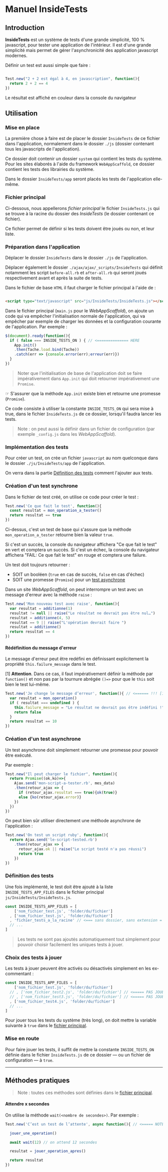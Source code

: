 # Manuel InsideTests

## Introduction

**InsideTests** est un système de tests d'une grande simplicité, 100 % javascript, pour tester une application de l'intérieur. Il est d'une grande simplicité mais permet de gérer l'asynchronicité des application javascript modernes.

Définir un test est aussi simple que faire :

```javascript

Test.new("2 + 2 est égal à 4, en javascription", function(){
  return 2 + 2 == 4
})

```

Le résultat est affiché en couleur dans la console du navigateur

## Utilisation

### Mise en place

La première chose à faire est de placer le dossier `InsideTests` de ce fichier dans l'application, normalement dans le dossier `./js` (dossier contenant tous les javascripts de l'application).

Ce dossier doit contenir un dossier `system` qui contient les tests du système. Pour les sites élaborés à l'aide du framework `WebAppScaffold`, ce dossier contient les tests des librairies du système.

Dans le dossier `InsideTests/app` seront placés les tests de l'application elle-même.

<a name="fichier_principal"></a>

### Fichier principal

Ci-dessous, nous appellerons *fichier principal* le fichier `InsideTests.js` qui se trouve à la racine du dossier des *InsideTests* (le dossier contenant ce fichier).

Ce fichier permet de définir si les tests doivent être joués ou non, et leur liste.

### Préparation dans l'application

Déplacer le dossier `InsideTests` dans le dossier `./js` de l'application.

Déplacer également le dossier `./ajax/ajax/_scripts/InsideTests` qui définit notamment les script `before-all.rb` et `after-all.rb` qui seront joués respectivement avant et après la suite de tests.

Dans le fichier de base `HTML` il faut charger le fichier principal à l'aide de :

```html

<script type="text/javascript" src="js/InsideTests/InsideTests.js"></script>

```

Dans le fichier principal (`main.js` pour le *WebAppScaffold*), on ajoute un code qui va empêcher l'initialisation normale de l'application, qui va empêcher par exemple de charger les données et la configuration courante de l'application. Par exemple :

```javascript
$(document).ready(function(){
  if ( false === INSIDE_TESTS_ON ) { // <============== HERE
    App.init()
    .then(Tache.load.bind(Tache))
    .catch(err => {console.error(err);erreur(err)})
  }
})
```

> Noter que l'initialisation de base de l'application doit se faire impérativement dans `App.init` qui doit retourner impérativement une `Promise`.

☞ S'assurer que la méthode `App.init` existe bien et retourne une promesse (`Promise`).

Ce code consiste à utiliser la constante `INSIDE_TESTS_ON` qui sera mise à true, dans le fichier `InsideTests.js` de ce dossier, lorsqu'il faudra lancer les tests.

> Note : on peut aussi la définir dans un fichier de configuration (par exemple `_config.js` dans les *WebAppScaffold*).

### Implémentation des tests

Pour créer un test, on crée un fichier `javascript` au nom quelconque dans le dossier `./js/InsideTests/app` de l'application.

On verra dans la partie [Définition des tests](#definition_tests) comment l'ajouter aux tests.

### Création d'un test synchrone

Dans le fichier de test créé, on utilise ce code pour créer le test :

```javascript
Test.new('Ce que fait le test', function(){
  const resultat = mon_operation_a_tester()
  return resultat == true
})
```

Ci-dessus, c'est un test de base qui s'assure que la méthode `mon_operation_a_tester` retourne bien la valeur `true`.

Si c'est un succès, la console du navigateur affichera "Ce que fait le test" en vert et comptera un succès. Si c'est un échec, la console du navigateur affichera "FAIL: Ce que fait le test" en rouge et comptera une failure.

Un test doit toujours retourner :

* SOIT un booléen (`true` en cas de succès, `false` en cas d'échec)
* SOIT une promesse (`Promise`) pour un [test asynchrone](#test_asynchrone)

Dans un site *WebAppScaffold*, on peut interrompre un test avec un message d'erreur avec la méthode `raise` :

```javascript
Test.new('Mon nouveau test avec raise', function(){
  var resultat = additionne(1)
  resultat != null || raise("Le résultat ne devrait pas être nul…")
  resultat = additionne(4, 5)
  resultat == 9 || raise("L'opération devrait faire ")
  resultat = additionne()
  return resultat == 4
})
```

#### Rédéfinition du message d'erreur

Le message d'erreur peut être redéfini en définissant explicitement la propriété `this.failure_message` dans le test.

[1] **Attention**. Dans ce cas, il faut impérativement définir la méthode par `function()` et non pas par la tournure abrégée `()=>` pour que le `this` soit bien le test lui-même.

```javascript
Test.new('Je change le message d’erreur', function(){ // <====== !!! [1]
  var resultat = mon_operation()
  if ( resultat === undefined ) {
    this.failure_message = "Le résultat ne devrait pas être indéfini !"
    return false
  }
  return resultat == 10
})
```

<a name="test_asynchrone"></a>

### Création d'un test asynchrone

Un test asynchrone doit simplement retourner une promesse pour pouvoir être exécuté.

Par exemple :

```javascript
Test.new("Il peut charger le fichier", function(){
  return Promise((ok,ko)=>{
    Ajax.send('mon-script-a-tester.rb', mes_data)
    .then(retour_ajax => {
      if (retour_ajax.resultat === true){ok(true)}
      else {ko(retour_ajax.error)}
    })
  })
})
```

On peut bien sûr utiliser directement une méthode asynchrone de l'application :

```javascript
Test.new('On test un script ruby', function(){
  return Ajax.send('le-script-tested.rb')
    .then(retour_ajax => {
      retour_ajax.ok || raise("Le script testé n'a pas réussi")
      return true
    })
})
```

<a name="definition_tests"></a>

### Définition des tests

Une fois implémenté, le test doit être ajouté à la liste `INSIDE_TESTS_APP_FILES` dans le fichier principal `js/InsideTests/InsideTests.js`.

```javascript
const INSIDE_TESTS_APP_FILES = [
    ['nom_fichier_test.js', 'folder/du/fichier']
  , ['nom_fichier_test.js', 'folder/du/fichier']
  , 'fichier_tests_a_la_racine' // <=== sans dossier, sans extension = OK
  // ...
]
```

> Les tests ne sont pas ajoutés automatiquement tout simplement pour pouvoir choisir facilement les uniques tests à jouer.

### Choix des tests à jouer

Les tests à jouer peuvent être activés ou désactivés simplement en les ex-commentant :

```javascript
const INSIDE_TESTS_APP_FILES = [
    ['nom_fichier_test.js', 'folder/du/fichier']
  // , ['nom_fichier_test2.js', 'folder/du/fichier'] // <===== PAS JOUÉ
  // , ['nom_fichier_test3.js', 'folder/du/fichier'] // <===== PAS JOUÉ
  , ['nom_fichier_test4.js', 'folder/du/fichier']
  // ...
]
```

Pour jouer tous les tests du système (très long), on doit mettre la variable suivante à `true` dans le [fichier principal][].

### Mise en route

Pour faire jouer les tests, il suffit de mettre la constante `INSIDE_TESTS_ON` définie dans le fichier `InsideTests.js` de ce dossier — ou un fichier de configuration — à `true`.

---

## Méthodes pratiques

> Note : toutes ces méthodes sont définies dans le [fichier principal][].

#### Attendre x secondes

On utilise la méthode `wait(<nombre de secondes>)`. Par exemple :

```javascript
Test.new('C’est un test de l’attente', async function(){ // <===== NOTER

  jouer_une_operation()

  await wait(12) // on attend 12 secondes

  resultat = jouer_operation_apres()

  return resultat
})
```


[fichier principal]: #fichier_principal
